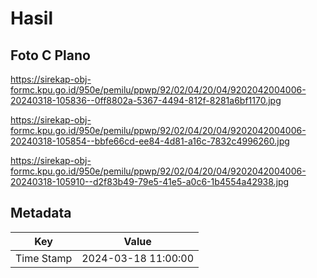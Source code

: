 # Hasil

## Foto C Plano

https://sirekap-obj-formc.kpu.go.id/950e/pemilu/ppwp/92/02/04/20/04/9202042004006-20240318-105836--0ff8802a-5367-4494-812f-8281a6bf1170.jpg

https://sirekap-obj-formc.kpu.go.id/950e/pemilu/ppwp/92/02/04/20/04/9202042004006-20240318-105854--bbfe66cd-ee84-4d81-a16c-7832c4996260.jpg

https://sirekap-obj-formc.kpu.go.id/950e/pemilu/ppwp/92/02/04/20/04/9202042004006-20240318-105910--d2f83b49-79e5-41e5-a0c6-1b4554a42938.jpg


## Metadata

| Key        | Value               |
| ---------- | ------------------- |
| Time Stamp | 2024-03-18 11:00:00 |



